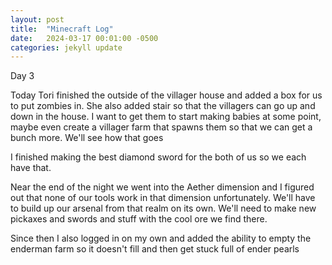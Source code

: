 ```yaml
---
layout: post
title:  "Minecraft Log"
date:   2024-03-17 00:01:00 -0500
categories: jekyll update
---
```


Day 3

Today Tori finished the outside of the villager house and added a box for us to put zombies in. She also added stair so that the villagers can go up and down in the house. I want to get them to start making babies at some point, maybe even create a villager farm that spawns them so that we can get a bunch more. We'll see how that goes

I finished making the best diamond sword for the both of us so we each have that. 

Near the end of the night we went into the Aether dimension and I figured out that none of our tools work in that dimension unfortunately. We'll have to build up our arsenal from that realm on its own. We'll need to make new pickaxes and swords and stuff with the cool ore we find there.

Since then I also logged in on my own and added the ability to empty the enderman farm so it doesn't fill and then get stuck full of ender pearls
